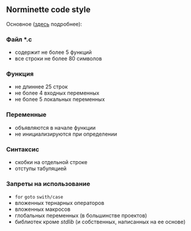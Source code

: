 ## Norminette code style
Основное ([здесь](https://github.com/gerus66/norme/blob/master/norme.en.pdf) подробнее):
### Файл *.c
* содержит не более 5 функций
* все строки не более 80 символов

### Функция
* не длиннее 25 строк
* не более 4 входных переменных 
* не более 5 локальных переменных

### Переменные
* объявляются в начале функции
* не инициализируются при определении

### Синтаксис
* скобки на отдельной строке
* отступы табуляцией

### Запреты на использование
* `for` `goto` `swith/case`
* вложенных тернарных операторов
* вложенных макросов
* глобальных переменных (в большинстве проектов)
* библиотек кроме _stdlib_ (и собственных, написанных на ее основе)

